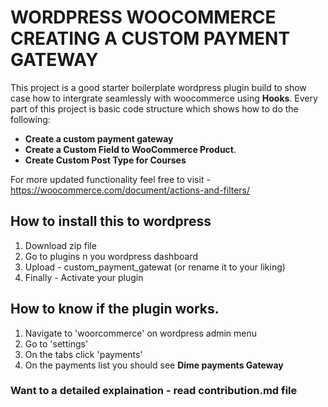# WORDPRESS WOOCOMMERCE CREATING A CUSTOM PAYMENT GATEWAY
This project is a good starter boilerplate wordpress plugin build to show case how to intergrate seamlessly with woocommerce using **Hooks**. Every part of this project is basic code structure which shows how to do the following:

* **Create a custom payment gateway**
* **Create a Custom Field to WooCommerce Product**.
* **Create Custom Post Type for Courses**

 For more updated functionality feel free to visit - https://woocommerce.com/document/actions-and-filters/

## How to install this to wordpress

1. Download zip file
2. Go to plugins n you wordpress dashboard
3. Upload - custom_payment_gatewat (or rename it to your liking)
4. Finally - Activate your plugin

## How to know if the plugin works.
1. Navigate to 'woorcommerce' on wordpress admin menu
2. Go to 'settings'
3. On the tabs click 'payments'
4. On the payments list you should see **Dime payments Gateway**

### Want to a detailed explaination - read contribution.md file
